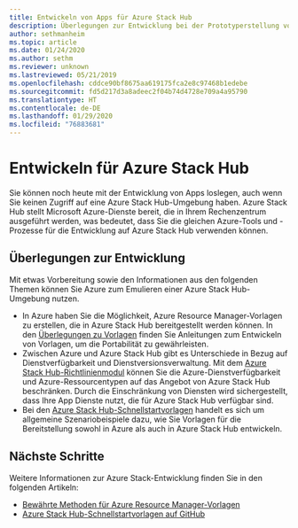 ```yaml
---
title: Entwickeln von Apps für Azure Stack Hub
description: Überlegungen zur Entwicklung bei der Prototyperstellung von App in Azure Stack Hub mithilfe von Azure-Diensten.
author: sethmanheim
ms.topic: article
ms.date: 01/24/2020
ms.author: sethm
ms.reviewer: unknown
ms.lastreviewed: 05/21/2019
ms.openlocfilehash: cddce90bf8675aa619175fca2e8c97468b1edebe
ms.sourcegitcommit: fd5d217d3a8adeec2f04b74d4728e709a4a95790
ms.translationtype: HT
ms.contentlocale: de-DE
ms.lasthandoff: 01/29/2020
ms.locfileid: "76883681"
---
```

# <a name="develop-for-azure-stack-hub"></a>Entwickeln für Azure Stack Hub

Sie können noch heute mit der Entwicklung von Apps loslegen, auch wenn Sie keinen Zugriff auf eine Azure Stack Hub-Umgebung haben. Azure Stack Hub stellt Microsoft Azure-Dienste bereit, die in Ihrem Rechenzentrum ausgeführt werden, was bedeutet, dass Sie die gleichen Azure-Tools und -Prozesse für die Entwicklung auf Azure Stack Hub verwenden können.

## <a name="development-considerations"></a>Überlegungen zur Entwicklung

Mit etwas Vorbereitung sowie den Informationen aus den folgenden Themen können Sie Azure zum Emulieren einer Azure Stack Hub-Umgebung nutzen.

* In Azure haben Sie die Möglichkeit, Azure Resource Manager-Vorlagen zu erstellen, die in Azure Stack Hub bereitgestellt werden können. In den [Überlegungen zu Vorlagen](azure-stack-develop-templates.md) finden Sie Anleitungen zum Entwickeln von Vorlagen, um die Portabilität zu gewährleisten.
* Zwischen Azure und Azure Stack Hub gibt es Unterschiede in Bezug auf Dienstverfügbarkeit und Dienstversionsverwaltung. Mit dem [Azure Stack Hub-Richtlinienmodul](azure-stack-policy-module.md) können Sie die Azure-Dienstverfügbarkeit und Azure-Ressourcentypen auf das Angebot von Azure Stack Hub beschränken. Durch die Einschränkung von Diensten wird sichergestellt, dass Ihre App Dienste nutzt, die für Azure Stack Hub verfügbar sind.
* Bei den [Azure Stack Hub-Schnellstartvorlagen](https://github.com/Azure/AzureStack-QuickStart-Templates) handelt es sich um allgemeine Szenariobeispiele dazu, wie Sie Vorlagen für die Bereitstellung sowohl in Azure als auch in Azure Stack Hub entwickeln.

## <a name="next-steps"></a>Nächste Schritte

Weitere Informationen zur Azure Stack-Entwicklung finden Sie in den folgenden Artikeln:

* [Bewährte Methoden für Azure Resource Manager-Vorlagen](azure-stack-develop-templates.md)
* [Azure Stack Hub-Schnellstartvorlagen auf GitHub](https://github.com/Azure/AzureStack-QuickStart-Templates)
